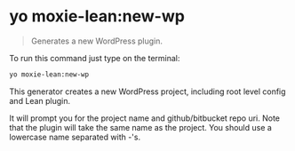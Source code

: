 # yo moxie-lean:new-wp

> Generates a new WordPress plugin.

To run this command just type on the terminal: 

```bash
yo moxie-lean:new-wp
```

This generator creates a new WordPress project, including root level config and Lean plugin.

It will prompt you for the project name and github/bitbucket repo uri. Note that the plugin will take the same name as the project. You should use a lowercase name separated with -'s.
